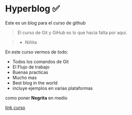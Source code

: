 
# Hyperblog ✅
Este es un blog para el curso de github
> El curso de Git y GiHub es lo que hacia falta por aqui.

> - Niñita

En este curso vermos de todo:
* Todos los comandos de Git
* El Flujo de trabajo
* Buenas practicas
* Mucho mas
* Best blog in the world
* incluye ejemplos en varias plataformas

como poner **Negrita** en medio

[link curso](https://github.com/carlrey9/hyperblog "link curso")